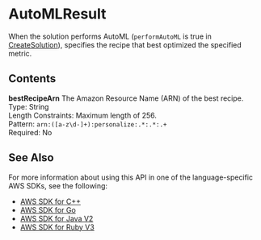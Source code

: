 # AutoMLResult<a name="API_AutoMLResult"></a>

When the solution performs AutoML \(`performAutoML` is true in [CreateSolution](API_CreateSolution.md)\), specifies the recipe that best optimized the specified metric\.

## Contents<a name="API_AutoMLResult_Contents"></a>

 **bestRecipeArn**   <a name="personalize-Type-AutoMLResult-bestRecipeArn"></a>
The Amazon Resource Name \(ARN\) of the best recipe\.  
Type: String  
Length Constraints: Maximum length of 256\.  
Pattern: `arn:([a-z\d-]+):personalize:.*:.*:.+`   
Required: No

## See Also<a name="API_AutoMLResult_SeeAlso"></a>

For more information about using this API in one of the language\-specific AWS SDKs, see the following:
+  [ AWS SDK for C\+\+](https://docs.aws.amazon.com/goto/SdkForCpp/personalize-2018-05-22/AutoMLResult) 
+  [ AWS SDK for Go](https://docs.aws.amazon.com/goto/SdkForGoV1/personalize-2018-05-22/AutoMLResult) 
+  [ AWS SDK for Java V2](https://docs.aws.amazon.com/goto/SdkForJavaV2/personalize-2018-05-22/AutoMLResult) 
+  [ AWS SDK for Ruby V3](https://docs.aws.amazon.com/goto/SdkForRubyV3/personalize-2018-05-22/AutoMLResult) 